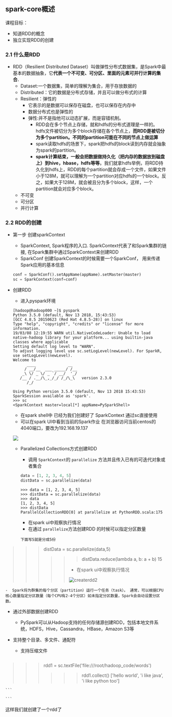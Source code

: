 ## spark-core概述

课程目标：

- 知道RDD的概念
- 独立实现RDD的创建

### 2.1 什么是RDD

- RDD（Resilient Distributed Dataset）叫做弹性分布式数据集，是Spark中最基本的数据抽象，它**代表一个不可变、可分区、里面的元素可并行计算的集合.**
  - Dataset:一个数据集，简单的理解为集合，用于存放数据的
  - Distributed：它的数据是分布式存储，并且可以做分布式的计算
  - Resilient：弹性的
    - 它表示的是数据可以保存在磁盘，也可以保存在内存中
    - 数据分布式也是弹性的
    - 弹性:并不是指他可以动态扩展，而是容错机制。
      - RDD会在多个节点上存储，就和hdfs的分布式道理是一样的。hdfs文件被切分为多个block存储在各个节点上，**而RDD是被切分为多个partition。不同的partition可能在不同的节点上做运算**
      - spark读取hdfs的场景下，spark把hdfs的block读到内存就会抽象为spark的partition。
      - **spark计算结束，一般会把数据做持久化（把内存的数据放到磁盘上）到hive，hbase，hdfs等等**。我们就拿hdfs举例，将RDD持久化到hdfs上，RDD的每个partition就会存成一个文件，如果文件小于128M，就可以理解为一个partition对应hdfs的一个block。反之，如果大于128M，就会被且分为多个block，这样，一个partition就会对应多个block。
  - 不可变
  - 可分区
  - 并行计算

### 2.2 RDD的创建

- 第一步 创建sparkContext

  - SparkContext, Spark程序的入口. SparkContext代表了和Spark集群的链接, 在Spark集群中通过SparkContext来创建RDD
  - SparkConf  创建SparkContext的时候需要一个SparkConf， 用来传递Spark应用的基本信息

  ```python
  conf = SparkConf().setAppName(appName).setMaster(master)
  sc = SparkContext(conf=conf)
  ```
- 创建RDD

  - 进入pyspark环境

  ```shell
  [hadoop@hadoop000 ~]$ pyspark
  Python 3.5.0 (default, Nov 13 2018, 15:43:53)
  [GCC 4.8.5 20150623 (Red Hat 4.8.5-28)] on linux
  Type "help", "copyright", "credits" or "license" for more information.
  19/03/08 12:19:55 WARN util.NativeCodeLoader: Unable to load native-hadoop library for your platform... using builtin-java classes where applicable
  Setting default log level to "WARN".
  To adjust logging level use sc.setLogLevel(newLevel). For SparkR, use setLogLevel(newLevel).
  Welcome to
        ____              __
       / __/__  ___ _____/ /__
      _\ \/ _ \/ _ `/ __/  '_/
     /__ / .__/\_,_/_/ /_/\_\   version 2.3.0
        /_/

  Using Python version 3.5.0 (default, Nov 13 2018 15:43:53)
  SparkSession available as 'spark'.
  >>> sc
  <SparkContext master=local[*] appName=PySparkShell>
  ```

  - 在spark shell中 已经为我们创建好了 SparkContext 通过sc直接使用
  - 可以在spark UI中看到当前的Spark作业 在浏览器访问当前centos的4040端口，要改为192.168.19.137

  ![](./img/sparkui.png)

  - Parallelized Collections方式创建RDD

    - 调用 `SparkContext`的 `parallelize` 方法并且传入已有的可迭代对象或者集合

    ```python
    data = [1, 2, 3, 4, 5]
    distData = sc.parallelize(data)
    ```

    ```shell
    >>> data = [1, 2, 3, 4, 5]
    >>> distData = sc.parallelize(data)
    >>> data
    [1, 2, 3, 4, 5]
    >>> distData
    ParallelCollectionRDD[0] at parallelize at PythonRDD.scala:175
    ```

    - 在spark ui中观察执行情况
    - 在通过 `parallelize`方法创建RDD 的时候可以指定分区数量

    ```shell
    下面写5就是分成5份
    ```

>>> distData = sc.parallelize(data,5)
>>>>>> distData.reduce(lambda a, b: a + b)
>>>>> 15
>>>>>
>>>>> - 在spark ui中观察执行情况
>>>>>
>>>>> ![createrdd2](img/createrdd2.png)
>>>
>>

    -  Spark将为群集的每个分区（partition）运行一个任务（task）。 通常，可以根据CPU核心数量指定分区数量（每个CPU有2-4个分区）如未指定分区数量，Spark会自动设置分区数。

- 通过外部数据创建RDD

  - PySpark可以从Hadoop支持的任何存储源创建RDD，包括本地文件系统，HDFS，Hive，Cassandra，HBase，Amazon S3等
- 支持整个目录、多文件、通配符

  - 支持压缩文件

  ```shell

  ```

>>> rdd1 = sc.textFile('file:///root/hadoop_code/words')
>>>>>> rdd1.collect()
>>> ['hello world', 'i like java', 'i like python too']
>>>
>>

    ```

    ```

这样我们就创建了一个rdd了
